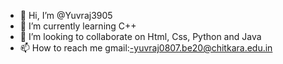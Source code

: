 - 👋 Hi, I’m @Yuvraj3905
- 🌱 I’m currently learning C++ 
- 💞️ I’m looking to collaborate on Html, Css, Python and Java
- 📫 How to reach me gmail:-yuvraj0807.be20@chitkara.edu.in

<!---
Yuvraj3905/Yuvraj3905 is a ✨ special ✨ repository because its `README.md` (this file) appears on your GitHub profile.
You can click the Preview link to take a look at your changes.
--->
